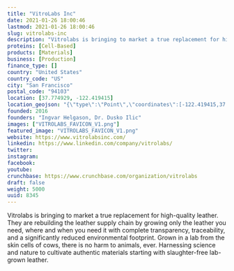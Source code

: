 ```yaml
---
title: "VitroLabs Inc"
date: 2021-01-26 18:00:46
lastmod: 2021-01-26 18:00:46
slug: vitrolabs-inc
description: "Vitrolabs is bringing to market a true replacement for high-quality leather. They are rebuilding the leather supply chain by growing only the leather you need, where and when you need it with complete transparency, traceability, and a significantly reduced environmental footprint. Grown in a lab from the skin cells of cows, there is no harm to animals, ever. Harnessing science and nature to cultivate authentic materials starting with slaughter-free lab-grown leather."
proteins: [Cell-Based]
products: [Materials]
business: [Production]
finance_type: []
country: "United States"
country_code: "US"
city: "San Francisco"
postal_code: "94103"
location: [37.774929, -122.419415]
location_geojson: "{\"type\":\"Point\",\"coordinates\":[-122.419415,37.774929]}"
founded: 2016
founders: "Ingvar Helgason, Dr. Dusko Ilic"
images: ["VITROLABS_FAVICON_V1.png"]
featured_image: "VITROLABS_FAVICON_V1.png"
website: https://www.vitrolabsinc.com/
linkedin: https://www.linkedin.com/company/vitrolabs/
twitter: 
instagram: 
facebook: 
youtube: 
crunchbase: https://www.crunchbase.com/organization/vitrolabs
draft: false
weight: 5000
uuid: 8345
---
```

Vitrolabs is bringing to market a true replacement for high-quality leather. They are rebuilding the leather supply chain by growing only the leather you need, where and when you need it with complete transparency, traceability, and a significantly reduced environmental footprint. Grown in a lab from the skin cells of cows, there is no harm to animals, ever. Harnessing science and nature to cultivate authentic materials starting with slaughter-free lab-grown leather.
